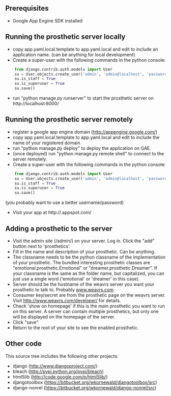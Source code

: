 ## Prerequisites

* Google App Engine SDK installed


## Running the prosthetic server locally

* copy app.yaml.local.template to app.yaml.local and edit to include an application name. (can be anything for local development)
* Create a super-user with the following commands in the python console:

```python    
    from django.contrib.auth.models import User
    su = User.objects.create_user('admin', 'admin@localhost', 'password') 
    su.is_staff = True
    su.is_superuser = True 
    su.save()
```

* run "python manage.py runserver" to start the prosthetic server on http://localhost:8000/


## Running the prosthetic server remotely

* register a google app engine domain (http://appengine.google.com/)
* copy app.yaml.local.template to app.yaml.local and edit to include the name of your registered domain
* run "python manage.py deploy" to deploy the application on GAE.
* (once deployed) run "python manage.py remote shell" to connect to the server remotely.
* Create a super-user with the following commands in the python console:
    
```python    
    from django.contrib.auth.models import User
    su = User.objects.create_user('admin', 'admin@localhost', 'password') 
    su.is_staff = True
    su.is_superuser = True 
    su.save()
```

(you probably want to use a better username/password)

* Visit your app at http://<appname>.appspot.com/


## Adding a prosthetic to the server

* Visit the admin site (/admin/) on your server. Log in. Click the "add" button next to 'prosthetics'.
* Fill in the name and description of your prosthetic. Can be anything.
* The classname needs to be the python classname of the implementation of your prosthetic. The bundled interesting prosthetic classes are "emotional.prosthetic.Emotional" or "dreamer.prosthetic.Dreamer". If your classname is the same as the folder name, but capitalized, you can just use a single word ('emotional' or 'dreamer' in this case).
* Server should be the hostname of the weavrs server you want your prosthetic to talk to. Probably www.weavrs.com.
* Consumer key/secret are from the prosthetic page on the weavrs server. Visit http://www.weavrs.com/developer/ for details.
* Check 'show on homepage' if this is the main prosthetic you want to run on this server. A server can contain multiple prosthetics, but only one will be displayed on the homepage of the server.
* Click "save"
* Return to the root of your site to see the enabled prosthetic.





## Other code

This source tree includes the following other projects:

* django (http://www.djangoproject.com/)
* bleach (http://pypi.python.org/pypi/bleach)
* html5lib (http://code.google.com/p/html5lib/)
* djangotoolbox (https://bitbucket.org/wkornewald/djangotoolbox/src)
* django-nonrel (https://bitbucket.org/wkornewald/django-nonrel/src)
